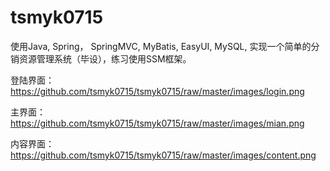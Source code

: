 # tsmyk0715
使用Java,  Spring， SpringMVC, MyBatis,  EasyUI, MySQL, 实现一个简单的分销资源管理系统（毕设），练习使用SSM框架。

登陆界面：
https://github.com/tsmyk0715/tsmyk0715/raw/master/images/login.png

主界面：
https://github.com/tsmyk0715/tsmyk0715/raw/master/images/mian.png

内容界面：
https://github.com/tsmyk0715/tsmyk0715/raw/master/images/content.png

